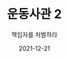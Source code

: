 ---
title: 운동사관 2
subtitle: "책임자를 처벌하라"
date: 2021-12-21
summary: 정부의 관여 사실이 명백히 드러나기 시작했지만, 일본정부는 전면적인 책임 인정과 법적 책임을 이행하지 않은 채 미봉책만을 취했으므로 이헤 대응하는 다각적인 활동이 전개되었다.
weight: 6
image: https://r2.womenandwarmuseum.net/exhibition/ex-02/운동사관/책임자를처벌하라/2000.4.29%20일본군성노예전범학생법정.jpg
layout: view02
resources:
- name: "여성을 위한 아시아평화 국민기금" 
  icon: message
  src: /exhibition/ex-02/ex-02-s02-01.png
  description: "1995년에 일본정부가 설립한 기금으로 정부차원에서 법적 책임이 없다는 것을 전제한 후, 민간모금을 통해 피해자에게 배분한다는 계획에 따른 것이었다.(2007년 해산)
  고노담화에서 '사과와 반성의 마음'을 '어떻게 나타낼지 진지하게 검토'하겠다고 한 결과가 정부의 법적 책임을 회피하는 민간모금이라는 형태가 된 것이다. 각국의 생존자들과 지원단체, 한국정부는 반대의사를 표명하고 항의하였으나 일본정부는 '비밀리에', '일부 피해자에게만','일부 피해국에는 다른 목적으로'지급하였고 총리의 사과편지 역시 기금을 받은 피해자에게만 전달했다. 많은 생존자들은 '모욕감'을 느낀다며 끝내 수령을 거부했고 국제기구 역시 국민기금은 법적 배상이 아닌 불충분한 조치라고 지적했다."
  target:  
- name: "일본법정투쟁"
  params:
    icon: photo
  src: /exhibition/ex-02/ex-02-s02-02.png
  description: "최초로 공개 증언을 한 김학순이 1991년 12월 일본군'위안부'피해자로서는 처음으로 얼굴과 이름을 공개하며 일본정부를 상대로 소송에 참여하여 큰 충격을 일으켰다. 이를 계기로 한국 생존자뿐만 아니라 재일한국인, 필리핀, 중국, 대만, 네덜란드의 생존자들도 일본법원에 제소했으나 긴 법정투쟁 끝에 모두 패소 판결을 받았다."
  target:
- name: "시모노세키 판결"
  params:
    icon: photo
  src: /exhibition/ex-02/ex-02-s02-02.png
  description: "1998년 4월 27일 야마구치 지방법원 시모노세키 지부에서 내린 1심 판결로 일본군 성폭력 피해자 재판 중 처음이자 유일하게 승소판결을 내렸던 획기적인 사건. 전후 배상을 외면해 온 일본 법정에 대한 법률 제정을 게을리해야 발생한 정신적 손해에 대해 배상을 인정하는 판결을 내렸다. 판결 후 일본에서 '시모노세키 판결을 살리는 모임'결성과 '전시성적강제피해자문제 해결촉진법안의'의 국회 제출이 이어지는 등 뜨거운 반향을 일으켰다. 그러나 피해자들의 상소는 2003년 최고재판소에서 기각 결정을 받아 결국 가장 먼저 패소가 확정된 사건으로도 남게 되었다."
  target:
- name: "책임자 처벌 고소.고발"
  params:
    icon: photo
  src: /exhibition/ex-02/ex-02-s02-03.png
  description: "1994년 2월 7일 '위안부'피해자 27명은 일본군 '위안부'제도를 입안하고 운용한 책임자를 수색하여 처벌해 달라는 내용의 고소고발장을 일본 도쿄지방검찰청에 제출하고자 했다. 그러나 일본 검찰의 거부로 소장의 제출조차 받아들여지지 않았다."
  target: 
- name: "국제중재재판소 제소 노력"
  params:
    icon: photo
  src: /exhibition/ex-02/ex-02-s02-04.png
  description: "1994년 국제법률가협회(ICJ)는 일본군 '위안부'문제에 관한 조사보고서를 발표하여 일본정부가 명백하게 법적.도덕적으로 책임을 져야 한다는 공직 입장을 표명했다. 이를 계기로 국제중재재판소(PCA)에 제소하기 위해 한일 공동변호인단과 생존자들이 참여한 원고단 구성 등 활발한 준비 작업을 펼쳤으나 일본정부의 불응으로 끝내 성사되지 못했다."
  target: 
- name: "일본군성노예전범 여성국제 법정"
  params:
    icon: photo
  src: https://r2.womenandwarmuseum.net/exhibition/ex-02/운동사관/책임자를처벌하라/2000.4.29%20일본군성노예전범학생법정.jpg
  description: "평화로운 새 천년을 기원하며 열린 '일본군성노예전범 여성국제법정'은 약 3년의 준비 끝에 2000년 12월 8일 일본 도쿄에서 '피해자들에게 명예와 정의를'이라는 구호로 막을 올렸다. 
  각국 검사단의 기소와 피해자들의 증언은 법정의 분위기를 숙연하게 했고 남북은 공동 기소로 그 역사적 의의를 더했다. 일본군'위안부'범죄 외에도 무력갈등 하에서 자행되는 성폭력의 실상에 대해 르완다, 동티모르, 베트남 여성 생존자들이 직접 증언했다. 
  면밀한 진상 파악과 법적 검토 끝에 1년 후 네덜란드 헤이그에서 내려진 최종 판결은 '히로히토 일와, 유죄'판결과 더불어 일본정부의 법적 책임을 엄중히 촉구하여 여성폭력 범죄를 엄정히 처벌하지 않는 국제사회에 경종을 울렸다."
  target: 
- name: "한국 헌법재판소 판결"
  params:
    icon: photo
  src: https://r2.womenandwarmuseum.net/exhibition/ex-02/운동사관/책임자를처벌하라/20090407%20헌재앞%20기자회견_2193.JPG
  description: "2011년 8월 30일, 헌법재판소는 '한국정부가 일본군'위안부'피해자의 배상청구권과 관련하여 구체적 해결 노력을 하지 않는 것은 위헌'이라는 획기적인 결정을 선고하였다. 이는 2006년 7월 5일 당시 생존한 피해자 109명이 청구한 헌법소원심판에 대해 5년 만에 이루어진 판결로, 수십 년에 걸쳐 힘겨운 투쟁을 벌여온 피해자들의 고통을 외면한 채 외교적 노력을 다하지 못한 한국정부에 내려진 엄중한 판결이었다."
  target:           
---